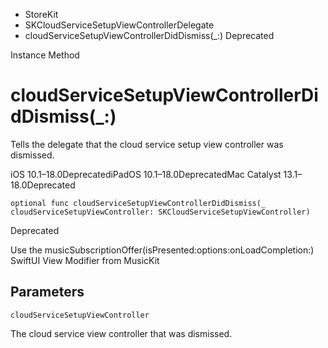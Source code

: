 

- StoreKit
- SKCloudServiceSetupViewControllerDelegate
-  cloudServiceSetupViewControllerDidDismiss(\_:) Deprecated

Instance Method

# cloudServiceSetupViewControllerDidDismiss(\_:)

Tells the delegate that the cloud service setup view controller was dismissed.

iOS 10.1–18.0DeprecatediPadOS 10.1–18.0DeprecatedMac Catalyst 13.1–18.0Deprecated

``` source
optional func cloudServiceSetupViewControllerDidDismiss(_ cloudServiceSetupViewController: SKCloudServiceSetupViewController)
```

Deprecated

Use the musicSubscriptionOffer(isPresented:options:onLoadCompletion:) SwiftUI View Modifier from MusicKit

## Parameters 

`cloudServiceSetupViewController`  

The cloud service view controller that was dismissed.

